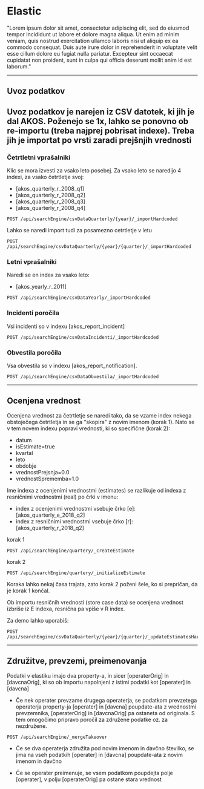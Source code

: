 # Elastic

"Lorem ipsum dolor sit amet, consectetur adipiscing elit, sed do eiusmod tempor incididunt ut labore et dolore magna aliqua. Ut enim ad minim veniam, quis nostrud exercitation ullamco laboris nisi ut aliquip ex ea commodo consequat. Duis aute irure dolor in reprehenderit in voluptate velit esse cillum dolore eu fugiat nulla pariatur. Excepteur sint occaecat cupidatat non proident, sunt in culpa qui officia deserunt mollit anim id est laborum."

---

## Uvoz podatkov
Uvoz podatkov je narejen iz CSV datotek, ki jih je dal AKOS.
Poženejo se 1x, lahko se ponovno ob re-importu (treba najprej pobrisat indexe).
Treba jih je importat po vrsti zaradi prejšnjih vrednosti
---

### Četrtletni vprašalniki

Klic se mora izvesti za vsako leto posebej. Za vsako leto se naredijo 4 indexi, za vsako četrtletje svoj:
* [akos_quarterly_r_2008_q1]
* [akos_quarterly_r_2008_q2]
* [akos_quarterly_r_2008_q3]
* [akos_quarterly_r_2008_q4]

```
POST /api/searchEngine/csvDataQuarterly/{year}/_importHardcoded
```

Lahko se naredi import tudi za posamezno cetrtletje v letu
```
POST /api/searchEngine/csvDataQuarterly/{year}/{quarter}/_importHardcoded
```

### Letni vprašalniki
Naredi se en index za vsako leto:
* [akos_yearly_r_2011]

```
POST /api/searchEngine/csvDataYearly/_importHardcoded
```

### Incidenti poročila
Vsi incidenti so v indexu [akos_report_incident]

```
POST /api/searchEngine/csvDataIncidenti/_importHardcoded
```

### Obvestila poročila
Vsa obvestila so v indexu [akos_report_notification].

```
POST /api/searchEngine/csvDataObvestila/_importHardcoded
```

---

## Ocenjena vrednost


Ocenjena vrednost za četrtletje se naredi tako, da se vzame index nekega obstoječega četrtletja in se ga "skopira"
z novim imenom (korak 1).
Nato se v tem novem indexu popravi vrednosti, ki so specifične (korak 2):
  * datum
  * isEstimate=true
  * kvartal
  * leto
  * obdobje
  * vrednostPrejsnja=0.0
  * vrednostSprememba=1.0


  Ime indexa z ocenjenimi vrednostmi (estimates) se razlikuje od indexa z resničnimi vrednostmi (real) po črki v imenu:
  * index z ocenjenimi vrednostmi vsebuje črko [e]: [akos_quarterly_e_2018_q2]
  * index z resničnimi vrednostmi vsebuje črko [r]: [akos_quarterly_r_2018_q2]

korak 1
```
POST /api/searchEngine/quartery/_createEstimate
```

korak 2
```
POST /api/searchEngine/quartery/_initializeEstimate
```

Koraka lahko nekaj časa trajata, zato korak 2 poženi šele, ko si prepričan, da je korak 1 končal.

Ob importu resničnih vrednosti (store case data) se ocenjena vrednost izbriše iz E indexa, resnična pa vpiše v R index.

Za demo lahko uporabiš:

```
POST /api/searchEngine/csvDataQuarterly/{year}/{quarter}/_updateEstimatesHardcoded
```

---

## Združitve, prevzemi, preimenovanja

Podatki v elastiku imajo dva property-a, in sicer [operaterOrig] in [davcnaOrig], ki so ob importu napolnjeni z istimi podatki kot [operater] in [davcna]
  * Če nek operater prevzame drugega operaterja, se podatkom prevzetega operaterja property-ja [operater] in [davcna] poupdate-ata z vrednostmi prevzemnika, [operaterOrig] in [davcnaOrig] pa ostaneta od originala.
  S tem omogočimo pripravo poročil za združene podatke oz. za nezdružene.

  ```
POST /api/searchEngine/_mergeTakeover
  ```

  * Če se dva operaterja združita pod novim imenom in davčno številko, se jima na vseh podatkih  [operater] in [davcna] poupdate-ata z novim imenom in davčno


  * Če se operater preimenuje, se vsem podatkom poupdejta polje [operater], v polju [operaterOrig] pa ostane stara vrednost
